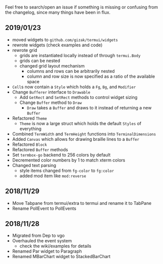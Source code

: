 Feel free to search/open an issue if something is missing or confusing from the changelog, since many things have been in flux.

## 2019/01/23

- moved widgets to `github.com/gizak/termui/widgets`
- rewrote widgets (check examples and code)
- rewrote grid
  - grids are instantiated locally instead of through `termui.Body`
  - grids can be nested
  - changed grid layout mechanism
    - columns and rows can be arbitrarily nested
    - column and row size is now specified as a ratio of the available space
- `Cell`s now contain a `Style` which holds a `Fg`, `Bg`, and `Modifier`
- Change `Bufferer` interface to `Drawable`
  - Add `GetRect` and `SetRect` methods to control widget sizing
  - Change `Buffer` method to `Draw`
    - `Draw` takes a `Buffer` and draws to it instead of returning a new `Buffer`
- Refactored `Theme`
  - `Theme` is now a large struct which holds the default `Styles` of everything
- Combined `TermWidth` and `TermHeight` functions into `TerminalDimensions`
- Added `Canvas` which allows for drawing braille lines to a `Buffer`
- Refactored `Block`
- Refactored `Buffer` methods
- Set `termbox-go` backend to 256 colors by default
- Decremented color numbers by 1 to match xterm colors
- Changed text parsing
  - style items changed from `fg-color` to `fg:color`
  - added mod item like `mod:reverse`

## 2018/11/29

- Move Tabpane from termui/extra to termui and rename it to TabPane
- Rename PollEvent to PollEvents

## 2018/11/28

- Migrated from Dep to vgo
- Overhauled the event system
  - check the wiki/examples for details
- Renamed Par widget to Paragraph
- Renamed MBarChart widget to StackedBarChart
